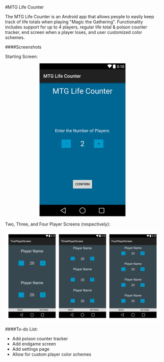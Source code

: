 #MTG Life Counter

The MTG Life Counter is an Android app that allows people to easily keep track of life totals when playing "Magic the Gathering". Functionality includes support for up to 4 players, regular life total & poison counter tracker, end screen when a player loses, and user customized color schemes.

####Screenshots

Starting Screen:

<p align="center">
  <img src="https://github.com/markviola/android-mtg-life-counter/blob/master/images/main.png?raw=true" alt="Main Page" width="280px" height="498px"/>
</p>

Two, Three, and Four Player Screens (respectively):

<p align="center">
  <img src="https://github.com/markviola/android-mtg-life-counter/blob/master/images/player_screens.jpg?raw=true" alt="Player Screens"/>
</p>


####To-do List:
* Add poison counter tracker
* Add endgame screen
* Add settings page
* Allow for custom player color schemes